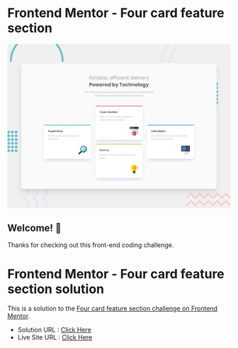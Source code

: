 # Frontend Mentor - Four card feature section

![Design preview for the Four card feature section coding challenge](./design/desktop-preview.jpg)

## Welcome! 👋

Thanks for checking out this front-end coding challenge.

# Frontend Mentor - Four card feature section solution

This is a solution to the [Four card feature section challenge on Frontend Mentor](https://www.frontendmentor.io/challenges/four-card-feature-section-weK1eFYK).

- Solution URL : [Click Here](https://www.frontendmentor.io/solutions/responsive-four-card-feature-section-page-using-pure-html5-and-css3-UFzj-RF3an)
- Live Site URL : [Click Here](https://erenymo.github.io/four-card-feature-section/)
